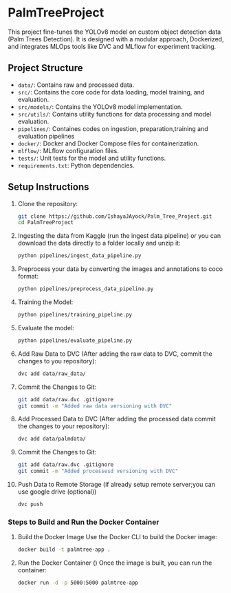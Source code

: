 # PalmTreeProject
 
This project fine-tunes the YOLOv8 model on custom object detection data (Palm Trees Detection). It is designed with a modular approach, Dockerized, and integrates MLOps tools like DVC and MLflow for experiment tracking.

## Project Structure

- `data/`: Contains raw and processed data.
- `src/`: Contains the core code for data loading, model training, and evaluation.
- `src/models/`: Contains the YOLOv8 model implementation.
- `src/utils/`: Contains utility functions for data processing and model evaluation.
- `pipelines/`: Containes codes on ingestion, preparation,training and evaluation pipelines
- `docker/`: Docker and Docker Compose files for containerization.
- `mlflow/`: MLflow configuration files. 
- `tests/`: Unit tests for the model and utility functions.
- `requirements.txt`: Python dependencies.

## Setup Instructions

1. Clone the repository:

   ```bash
   git clone https://github.com/IshayaJAyock/Palm_Tree_Project.git
   cd PalmTreeProject
   ```

2. Ingesting the data from Kaggle (run the ingest data pipeline) or you can download the data directly to a folder locally and unzip it:

    ```bash 
    python pipelines/ingest_data_pipeline.py
    ``` 
3. Preprocess your data by converting the images and annotations to coco format:

    ```bash
    python pipelines/preprocess_data_pipeline.py
    ```
4. Training the Model:

    ```bash 
    python pipelines/training_pipeline.py
    ``` 

5. Evaluate the model:

    ```bash
    python pipelines/evaluate_pipeline.py

6. Add Raw Data to DVC (After adding the raw data to DVC, commit the changes to you repository):

    ```bash
    dvc add data/raw_data/
    ``` 
7. Commit the Changes to Git:

    ```bash
    git add data/raw.dvc .gitignore
    git commit -m "Added raw data versioning with DVC"
    ```
8. Add Processed Data to DVC (After adding the processed data commit the changes to your repository):

    ```bash
    dvc add data/palmdata/
    ``` 
9. Commit the Changes to Git:

    ```bash
    git add data/raw.dvc .gitignore
    git commit -m "Added processesd versioning with DVC"
    ```
10. Push Data to Remote Storage (if already setup remote server;you can use google drive (optional))
    ```bash
    dvc push
    ``` 
### Steps to Build and Run the Docker Container

1. Build the Docker Image
    Use the Docker CLI to build the Docker image:
    ```bash 
    docker build -t palmtree-app .
    ```
2. Run the Docker Container ()
   Once the image is built, you can run the container:

    ```bash
    docker run -d -p 5000:5000 palmtree-app
    ``` 